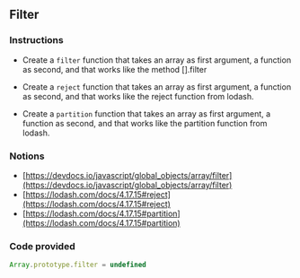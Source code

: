 ## Filter

### Instructions

- Create a `filter` function that takes an array as first argument, a function as second,
and that works like the method [].filter

- Create a `reject` function that takes an array as first argument, a function as second,
and that works like the reject function from lodash.

- Create a `partition` function that takes an array as first argument, a function as second,
and that works like the partition function from lodash.


### Notions

- [https://devdocs.io/javascript/global_objects/array/filter](https://devdocs.io/javascript/global_objects/array/filter)
- [https://lodash.com/docs/4.17.15#reject](https://lodash.com/docs/4.17.15#reject)
- [https://lodash.com/docs/4.17.15#partition](https://lodash.com/docs/4.17.15#partition)


### Code provided
```js
Array.prototype.filter = undefined
```
